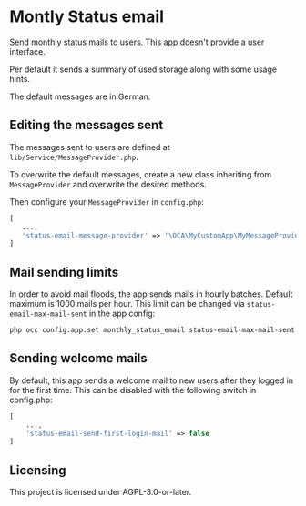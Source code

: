 # Montly Status email

Send monthly status mails to users. This app doesn't provide a user interface.

Per default it sends a summary of used storage along with some usage hints.

The default messages are in German.

## Editing the messages sent

The messages sent to users are defined at `lib/Service/MessageProvider.php`.

To overwrite the default messages, create a new class inheriting from `MessageProvider`
and overwrite the desired methods.

Then configure your `MessageProvider` in `config.php`:

```php
[
   ...,
   'status-email-message-provider' => '\OCA\MyCustomApp\MyMessageProvider',
]
```

## Mail sending limits

In order to avoid mail floods, the app sends mails in hourly batches. Default maximum
is 1000 mails per hour. This limit can be changed via `status-email-max-mail-sent` in
the app config:

```bash
php occ config:app:set monthly_status_email status-email-max-mail-sent --value=2500
```

## Sending welcome mails

By default, this app sends a welcome mail to new users after they logged in for
the first time. This can be disabled with the following switch in config.php:

```php
[
    ...,
    'status-email-send-first-login-mail' => false
]
```

## Licensing

This project is licensed under AGPL-3.0-or-later.
